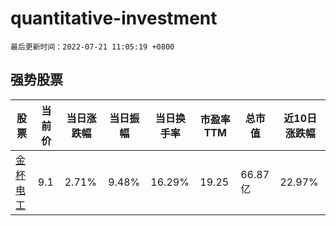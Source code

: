# quantitative-investment

`最后更新时间：2022-07-21 11:05:19 +0800`

## 强势股票

|股票|当前价|当日涨跌幅|当日振幅|当日换手率|市盈率TTM|总市值|近10日涨跌幅|
|----|----|----|----|----|----|----|----|
|[金杯电工](https://xueqiu.com/S/SZ002533)|9.1|2.71%|9.48%|16.29%|19.25|66.87亿|22.97%|
